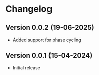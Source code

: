 # Changelog

## Version 0.0.2 (19-06-2025)

- Added support for phase cycling

## Version 0.0.1 (15-04-2024)

- Initial release
